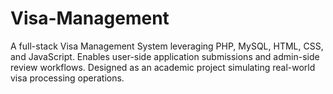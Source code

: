 <h1>Visa-Management</h1>
A full-stack Visa Management System leveraging PHP, MySQL, HTML, CSS, and JavaScript. Enables user-side application submissions and admin-side review workflows. Designed as an academic project simulating real-world visa processing operations.
